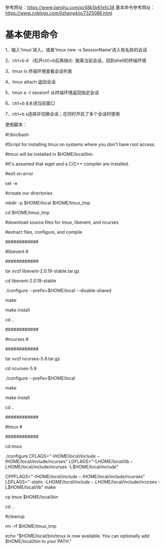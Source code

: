 参考网址：https://www.jianshu.com/p/48b5b61e1c38
基本命令参考网址：https://www.cnblogs.com/lizhang4/p/7325086.html

# 基本使用命令

1、输入‘tmux’进入，或者‘tmux new -s SessionName’进入有名称的会话

2、ctrl+b d （松开ctrl+b后再按d）脱离当前会话，回到shell的终端环境

3、tmux ls 终端环境查看会话列表

4、tmux attach 返回会话

5、tmux a -t session1 从终端环境返回指定会话

6、ctrl+b &关闭当前窗口

7、ctrl+b s选择并切换会话；在同时开启了多个会话时使用

使用脚本：

#!/bin/bash


#Script for installing tmux on systems where you don't have root access.

#tmux will be installed in $HOME/local/bin.

#It's assumed that wget and a C/C++ compiler are installed.


#exit on error

set -e



#create our directories

mkdir -p $HOME/local $HOME/tmux_tmp

cd $HOME/tmux_tmp


#download source files for tmux, libevent, and ncurses


#extract files, configure, and compile


############

#libevent #

############

tar xvzf libevent-2.0.19-stable.tar.gz

cd libevent-2.0.19-stable

./configure --prefix=$HOME/local --disable-shared

make

make install

cd ..



############

#ncurses  #

############

tar xvzf ncurses-5.9.tar.gz

cd ncurses-5.9

./configure --prefix=$HOME/local

make

make install

cd ..



############

#tmux     #

############

cd tmux

./configure CFLAGS="-I$HOME/local/include -I$HOME/local/include/ncurses" LDFLAGS="-L$HOME/local/lib -L$HOME/local/include/ncurses -L$HOME/local/include"

CPPFLAGS="-I$HOME/local/include -I$HOME/local/include/ncurses" LDFLAGS="-static -L$HOME/local/include -L$HOME/local/include/ncurses -L$HOME/local/lib" make

cp tmux $HOME/local/bin

cd ..



#cleanup

rm -rf $HOME/tmux_tmp



echo "$HOME/local/bin/tmux is now available. You can optionally add $HOME/local/bin to your PATH."


